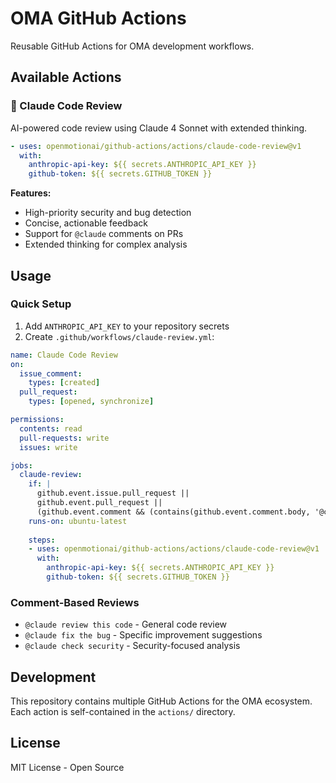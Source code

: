# OMA GitHub Actions

Reusable GitHub Actions for OMA development workflows.

## Available Actions

### 🤖 Claude Code Review
AI-powered code review using Claude 4 Sonnet with extended thinking.

```yaml
- uses: openmotionai/github-actions/actions/claude-code-review@v1
  with:
    anthropic-api-key: ${{ secrets.ANTHROPIC_API_KEY }}
    github-token: ${{ secrets.GITHUB_TOKEN }}
```

**Features:**
- High-priority security and bug detection
- Concise, actionable feedback
- Support for `@claude` comments on PRs
- Extended thinking for complex analysis

## Usage

### Quick Setup
1. Add `ANTHROPIC_API_KEY` to your repository secrets
2. Create `.github/workflows/claude-review.yml`:

```yaml
name: Claude Code Review
on:
  issue_comment:
    types: [created]
  pull_request:
    types: [opened, synchronize]

permissions:
  contents: read
  pull-requests: write
  issues: write

jobs:
  claude-review:
    if: |
      github.event.issue.pull_request || 
      github.event.pull_request ||
      (github.event.comment && (contains(github.event.comment.body, '@claude') || contains(github.event.comment.body, '@Claude')))
    runs-on: ubuntu-latest
    
    steps:
    - uses: openmotionai/github-actions/actions/claude-code-review@v1
      with:
        anthropic-api-key: ${{ secrets.ANTHROPIC_API_KEY }}
        github-token: ${{ secrets.GITHUB_TOKEN }}
```

### Comment-Based Reviews
- `@claude review this code` - General code review
- `@claude fix the bug` - Specific improvement suggestions
- `@claude check security` - Security-focused analysis

## Development

This repository contains multiple GitHub Actions for the OMA ecosystem. Each action is self-contained in the `actions/` directory.

## License

MIT License - Open Source